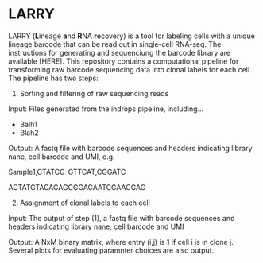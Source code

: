 # LARRY

LARRY (**L**ineage **a**nd **R**NA **r**ecovery) is a tool for labeling cells with a unique lineage barcode that can be read out in single-cell RNA-seq. The instructions for generating and sequenciung the barcode library are available [HERE]. This repository contains a computational pipeline for transforming raw barcode sequencing data into clonal labels for each cell. The pipeline has two steps:

1. Sorting and filtering of raw sequencing reads

  Input: Files generated from the indrops pipeline, including...
  - Balh1
  - Blah2

  Output: A fastq file with barcode sequences and headers indicating library nane, cell barcode and UMI, e.g. 

Sample1,CTATCG-GTTCAT,CGGATC

ACTATGTACACAGCGGACAATCGAACGAG

2. Assignment of clonal labels to each cell

  Input: The output of step (1), a fastq file with barcode sequences and headers indicating library nane, cell barcode and UMI

  Output: A NxM binary matrix, where entry (i,j) is 1 if cell i is in clone j. Several plots for evaluating paramnter choices are also output. 

